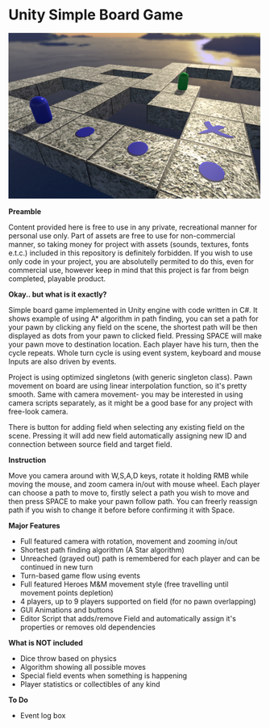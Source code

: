 # Unity Simple Board Game

![alt tag](https://github.com/CodeCaster28/Unity-Board-Game/blob/master/preview.PNG?raw=true)

**Preamble**

Content provided here is free to use in any private, recreational manner for personal use only. Part of assets are free to use for non-commercial manner, so taking money for project with assets (sounds, textures, fonts e.t.c.) included in this repository is definitely forbidden. If you wish to use only code in your project, you are absolutelly permited to do this, even for commercial use, however keep in mind that this project is far from beign completed, playable product.

**Okay.. but what is it exactly?**

Simple board game implemented in Unity engine with code written in C#. It shows example of using A\* algorithm in path finding, you can set a path for your pawn by clicking any field on the scene, the shortest path will be then displayed as dots from your pawn to clicked field. Pressing SPACE will make your pawn move to destination location. Each player have his turn, then the cycle repeats. Whole turn cycle is using event system, keyboard and mouse Inputs are also driven by events. 

Project is using optimized singletons (with generic singleton class). Pawn movement on board are using linear interpolation function, so it's pretty smooth. Same with camera movement- you may be interested in using camera scripts separately, as it might be a good base for any project with free-look camera.

There is button for adding field when selecting any existing field on the scene. Pressing it will add new field automatically assigning new ID and connection between source field and target field.

**Instruction**

Move you camera around with W,S,A,D keys, rotate it holding RMB while moving the mouse, and zoom camera in/out with mouse wheel.
Each player can choose a path to move to, firstly select a path you wish to move and then press SPACE to make your pawn follow path. You can freerly reassign path if you wish to change it before before confirming it with Space.

**Major Features**

* Full featured camera with rotation, movement and zooming in/out
* Shortest path finding algorithm (A Star algorithm)
* Unreached (grayed out) path is remembered for each player and can be continued in new turn
* Turn-based game flow using events
* Full featured Heroes M&M movement style (free travelling until movement points depletion)
* 4 players, up to 9 players supported on field (for no pawn overlapping)
* GUI Animations and buttons
* Editor Script that adds/remove Field and automatically assign it's properties or removes old dependencies

**What is NOT included**

* Dice throw based on physics
* Algorithm showing all possible moves
* Special field events when something is happening
* Player statistics or collectibles of any kind

**To Do**

* Event log box